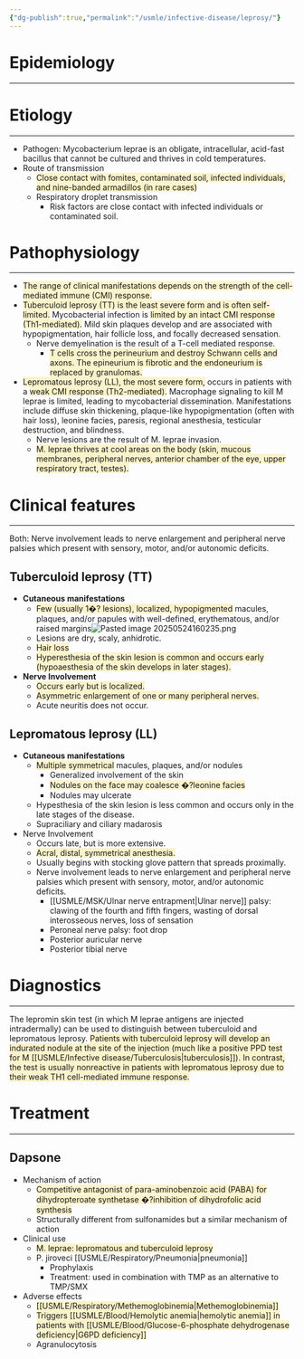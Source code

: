 ```yaml
---
{"dg-publish":true,"permalink":"/usmle/infective-disease/leprosy/"}
---
```


# Epidemiology
---


# Etiology
---
- Pathogen: Mycobacterium leprae is an obligate, intracellular, acid-fast bacillus that cannot be cultured and thrives in cold temperatures. 
- Route of transmission 
	- <span style="background:rgba(240, 200, 0, 0.2)">Close contact with fomites, contaminated soil, infected individuals, and nine-banded armadillos (in rare cases)</span> 
	- Respiratory droplet transmission
		- Risk factors are close contact with infected individuals or contaminated soil.

# Pathophysiology
---
- <span style="background:rgba(240, 200, 0, 0.2)">The range of clinical manifestations depends on the strength of the cell-mediated immune (CMI) response.</span>
- <span style="background:rgba(240, 200, 0, 0.2)">Tuberculoid leprosy (TT) is the least severe form and is often self-limited.</span>  Mycobacterial infection is <span style="background:rgba(240, 200, 0, 0.2)">limited by an intact CMI response (Th1-mediated).</span>  Mild skin plaques develop and are associated with hypopigmentation, hair follicle loss, and focally decreased sensation.
	- Nerve demyelination is the result of a T-cell mediated response. 
		- <span style="background:rgba(240, 200, 0, 0.2)">T cells cross the perineurium and destroy Schwann cells and axons. The epineurium is fibrotic and the endoneurium is replaced by granulomas.</span>
- <span style="background:rgba(240, 200, 0, 0.2)">Lepromatous leprosy (LL), the most severe form,</span> occurs in patients with a <span style="background:rgba(240, 200, 0, 0.2)">weak CMI response (Th2-mediated).</span>  Macrophage signaling to kill M leprae is limited, leading to mycobacterial dissemination.  Manifestations include diffuse skin thickening, plaque-like hypopigmentation (often with hair loss), leonine facies, paresis, regional anesthesia, testicular destruction, and blindness.
	- Nerve lesions are the result of M. leprae invasion.
	- <span style="background:rgba(240, 200, 0, 0.2)">M. leprae thrives at cool areas on the body (skin, mucous membranes, peripheral nerves, anterior chamber of the eye, upper respiratory tract, testes). </span>

# Clinical features
---
Both: Nerve involvement leads to nerve enlargement and peripheral nerve palsies which present with sensory, motor, and/or autonomic deficits.
## Tuberculoid leprosy (TT)
* **Cutaneous manifestations**
    * <span style="background:rgba(240, 200, 0, 0.2)">Few (usually 1�? lesions), localized, hypopigmented</span> macules, plaques, and/or papules with well-defined, erythematous, and/or raised margins![Pasted image 20250524160235.png](/img/user/appendix/Pasted%20image%2020250524160235.png)
    * Lesions are dry, scaly, anhidrotic.
    * <span style="background:rgba(240, 200, 0, 0.2)">Hair loss</span>
    * <span style="background:rgba(240, 200, 0, 0.2)">Hyperesthesia of the skin lesion is common and occurs early (hypoaesthesia of the skin develops in later stages).</span>
* **Nerve Involvement**
    * <span style="background:rgba(240, 200, 0, 0.2)">Occurs early but is localized.</span>
    * <span style="background:rgba(240, 200, 0, 0.2)">Asymmetric enlargement of one or many peripheral nerves.</span>
    * Acute neuritis does not occur.

## Lepromatous leprosy (LL)
* **Cutaneous manifestations**
    * <span style="background:rgba(240, 200, 0, 0.2)">Multiple symmetrical</span> macules, plaques, and/or nodules
        * Generalized involvement of the skin
        * <span style="background:rgba(240, 200, 0, 0.2)">Nodules on the face may coalesce �?leonine facies</span>
        * Nodules may ulcerate
    * Hypesthesia of the skin lesion is less common and occurs only in the late stages of the disease.
    * Supraciliary and ciliary madarosis
* Nerve Involvement
	* Occurs late, but is more extensive.
	* <span style="background:rgba(240, 200, 0, 0.2)">Acral, distal, symmetrical anesthesia.</span>
	- Usually begins with stocking glove pattern that spreads proximally.
	* Nerve involvement leads to nerve enlargement and peripheral nerve palsies which present with sensory, motor, and/or autonomic deficits.
		* [[USMLE/MSK/Ulnar nerve entrapment\|Ulnar nerve]] palsy: clawing of the fourth and fifth fingers, wasting of dorsal interosseous nerves, loss of sensation
		* Peroneal nerve palsy: foot drop
		* Posterior auricular nerve
		* Posterior tibial nerve


# Diagnostics
---
The lepromin skin test (in which M leprae antigens are injected intradermally) can be used to distinguish between tuberculoid and lepromatous leprosy.  <span style="background:rgba(240, 200, 0, 0.2)">Patients with tuberculoid leprosy will develop an indurated nodule at the site of the injection (much like a positive PPD test for M [[USMLE/Infective disease/Tuberculosis\|tuberculosis]]).  In contrast, the test is usually nonreactive in patients with lepromatous leprosy due to their weak TH1 cell-mediated immune response.</span>

# Treatment
---
## Dapsone
- Mechanism of action
	- <span style="background:rgba(240, 200, 0, 0.2)">Competitive antagonist of para-aminobenzoic acid (PABA) for dihydropteroate synthetase �?inhibition of dihydrofolic acid synthesis</span>
	- Structurally different from sulfonamides but a similar mechanism of action
- Clinical use
	- <span style="background:rgba(240, 200, 0, 0.2)">M. leprae: lepromatous and tuberculoid leprosy</span>
	- P. jiroveci [[USMLE/Respiratory/Pneumonia\|pneumonia]]
		- Prophylaxis
		- Treatment: used in combination with TMP as an alternative to TMP/SMX
- Adverse effects
	- <span style="background:rgba(240, 200, 0, 0.2)">[[USMLE/Respiratory/Methemoglobinemia\|Methemoglobinemia]]</span>
	- <span style="background:rgba(240, 200, 0, 0.2)">Triggers [[USMLE/Blood/Hemolytic anemia\|hemolytic anemia]] in patients with [[USMLE/Blood/Glucose-6-phosphate dehydrogenase deficiency\|G6PD deficiency]]</span>
	- Agranulocytosis


